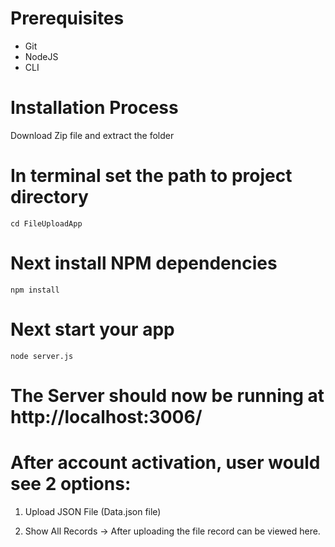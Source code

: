 # Prerequisites
- Git
- NodeJS
- CLI

# Installation Process

Download Zip file and extract the folder

# In terminal set the path to project directory

`cd FileUploadApp`

# Next install NPM dependencies 

`npm install`

# Next start your app

`node server.js`

# The Server should now be running at http://localhost:3006/


# After account activation, user would see 2 options:

1. Upload JSON File (Data.json file)

2. Show All Records -> After uploading the file record can be viewed here.
